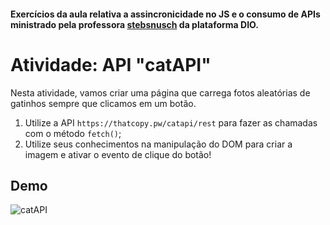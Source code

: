 #### Exercícios da aula relativa a assincronicidade no JS e o consumo de APIs ministrado pela professora [stebsnusch](https://github.com/stebsnusch) da plataforma DIO.

# Atividade: API "catAPI"

Nesta atividade, vamos criar uma página que carrega fotos aleatórias de gatinhos sempre que clicamos em um botão.

1. Utilize a API `https://thatcopy.pw/catapi/rest` para fazer as chamadas com o método `fetch()`;
2. Utilize seus conhecimentos na manipulação do DOM para criar a imagem e ativar o evento de clique do botão!

## Demo

![catAPI](https://github.com/stebsnusch/basecamp-javascript/raw/main/javascript-assincrono/api-cats.gif)
